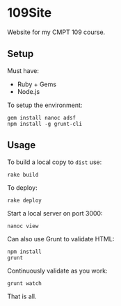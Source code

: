 109Site
===

Website for my CMPT 109 course.

Setup
-----

Must have:

* Ruby + Gems
* Node.js

To setup the environment:

    gem install nanoc adsf
    npm install -g grunt-cli

Usage
---

To build a local copy to `dist` use:

    rake build

To deploy:

    rake deploy

Start a local server on port 3000:

    nanoc view

Can also use Grunt to validate HTML:

    npm install
    grunt

Continuously validate as you work:

    grunt watch

That is all.
